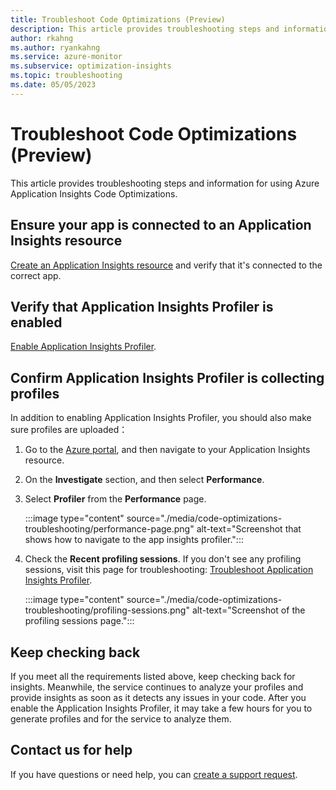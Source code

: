 ```yaml
---
title: Troubleshoot Code Optimizations (Preview)
description: This article provides troubleshooting steps and information for using Azure Application Insights Code Optimizations 
author: rkahng 
ms.author: ryankahng 
ms.service: azure-monitor
ms.subservice: optimization-insights
ms.topic: troubleshooting
ms.date: 05/05/2023
---
```


# Troubleshoot Code Optimizations (Preview)

This article provides troubleshooting steps and information for using Azure Application Insights Code Optimizations.

## Ensure your app is connected to an Application Insights resource

[Create an Application Insights resource](/azure/azure-monitor/app/create-workspace-resource) and verify that it's connected to the correct app.

## Verify that Application Insights Profiler is enabled

[Enable Application Insights Profiler](/azure/azure-monitor/profiler/profiler-overview).

## Confirm Application Insights Profiler is collecting profiles

In addition to enabling Application Insights Profiler, you should also make sure profiles are uploaded：

1. Go to the [Azure portal](https://portal.azure.com), and then navigate to your Application Insights resource.
1. On the **Investigate** section, and then select **Performance**.
1. Select **Profiler** from the **Performance** page.
    
    :::image type="content" source="./media/code-optimizations-troubleshooting/performance-page.png" alt-text="Screenshot that shows how to navigate to the app insights profiler.":::
1. Check the **Recent profiling sessions**. If you don't see any profiling sessions, visit this page for troubleshooting: [Troubleshoot Application Insights Profiler](/troubleshoot/azure/azure-monitor/app-insights/profiler-troubleshooting).

    :::image type="content" source="./media/code-optimizations-troubleshooting/profiling-sessions.png" alt-text="Screenshot of the profiling sessions page.":::

## Keep checking back
    
If you meet all the requirements listed above, keep checking back for insights. Meanwhile, the service continues to analyze your profiles and provide insights as soon as it detects any issues in your code. After you enable the Application Insights Profiler, it may take a few hours for you to generate profiles and for the service to analyze them.

## Contact us for help

If you have questions or need help, you can [create a support request](https://ms.portal.azure.com/#blade/Microsoft_Azure_Support/HelpAndSupportBlade/overview?DMC=troubleshoot).

